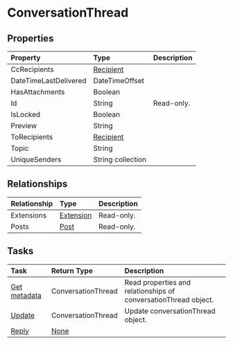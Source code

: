 # ConversationThread



## Properties
| Property	   | Type	|Description|
|:---------------|:--------|:----------|
|CcRecipients|[Recipient](recipient.md)||
|DateTimeLastDelivered|DateTimeOffset||
|HasAttachments|Boolean||
|Id|String| Read-only.|
|IsLocked|Boolean||
|Preview|String||
|ToRecipients|[Recipient](recipient.md)||
|Topic|String||
|UniqueSenders|String collection||

## Relationships
| Relationship | Type	|Description|
|:---------------|:--------|:----------|
|Extensions|[Extension](extension.md)| Read-only.|
|Posts|[Post](post.md)| Read-only.|

## Tasks

| Task		   | Return Type	|Description|
|:---------------|:--------|:----------|
|[Get metadata](../api/conversationthread_get.md) | ConversationThread |Read properties and relationships of conversationThread object.|
|[Update](../api/conversationthread_update.md) | ConversationThread	|Update conversationThread object. |
|[Reply](../api/conversationthread_reply.md)|[None](none.md)||
